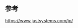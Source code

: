## 参考

<a href="https://www.justsystems.com/jp/" target="_blank">https://www.justsystems.com/jp/</a>
